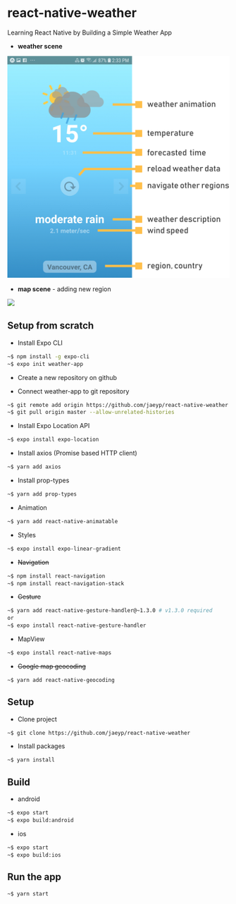 # react-native-weather
Learning React Native by Building a Simple Weather App

* **weather scene**
<img src="./assets/scene-explanation.png" width='600px'>  

* **map scene** - adding new region
<img src="./assets/scene-map.png" width='800px'>  

## Setup from scratch
* Install Expo CLI
```bash
~$ npm install -g expo-cli
~$ expo init weather-app
```
* Create a new repository on github  

* Connect weather-app to git repository
```bash
~$ git remote add origin https://github.com/jaeyp/react-native-weather  
~$ git pull origin master --allow-unrelated-histories  
```

* Install Expo Location API
```bash
~$ expo install expo-location
```

* Install axios (Promise based HTTP client)
```bash
~$ yarn add axios
```

* Install prop-types
```bash
~$ yarn add prop-types
```

* Animation
```bash
~$ yarn add react-native-animatable
```

* Styles
```bash
~$ expo install expo-linear-gradient
```

* ~~Navigation~~
```bash
~$ npm install react-navigation
~$ npm install react-navigation-stack
```

* ~~Gesture~~
```bash
~$ yarn add react-native-gesture-handler@~1.3.0 # v1.3.0 required
or
~$ expo install react-native-gesture-handler
```

* MapView
```bash
~$ expo install react-native-maps
```

* ~~Google map geocoding~~
```bash
~$ yarn add react-native-geocoding
```

## Setup
* Clone project
```bash
~$ git clone https://github.com/jaeyp/react-native-weather
```

* Install packages
```bash
~$ yarn install
```

## Build
* android
```bash
~$ expo start
~$ expo build:android
```

* ios
```bash
~$ expo start
~$ expo build:ios
```

## Run the app
```bash
~$ yarn start
```
